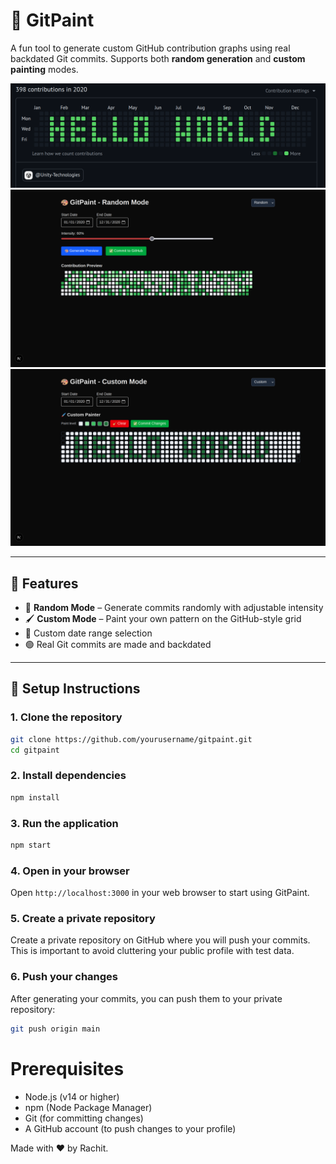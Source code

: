 # 🎨 GitPaint

A fun tool to generate custom GitHub contribution graphs using real backdated Git commits. Supports both **random generation** and **custom painting** modes.

![GitPaint Preview](./screenshots/github.png)
![GitPaint Preview](./screenshots/random.png)
![GitPaint Preview](./screenshots/custom.png)

---

## 🚀 Features

- 🎲 **Random Mode** – Generate commits randomly with adjustable intensity
- 🖌️ **Custom Mode** – Paint your own pattern on the GitHub-style grid
- 📆 Custom date range selection
- 🟢 Real Git commits are made and backdated

---

## 🔧 Setup Instructions

### 1. Clone the repository

```bash
git clone https://github.com/yourusername/gitpaint.git
cd gitpaint
```

### 2. Install dependencies

```bash
npm install
```

### 3. Run the application

```bash
npm start
```

### 4. Open in your browser

Open `http://localhost:3000` in your web browser to start using GitPaint.

### 5. Create a private repository

Create a private repository on GitHub where you will push your commits. This is important to avoid cluttering your public profile with test data.

### 6. Push your changes

After generating your commits, you can push them to your private repository:

```bash
git push origin main
```

# Prerequisites

- Node.js (v14 or higher)
- npm (Node Package Manager)
- Git (for committing changes)
- A GitHub account (to push changes to your profile)

Made with ❤️ by Rachit.
